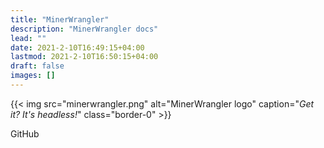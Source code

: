 ```yaml
---
title: "MinerWrangler"
description: "MinerWrangler docs"
lead: ""
date: 2021-2-10T16:49:15+04:00
lastmod: 2021-2-10T16:50:15+04:00
draft: false
images: []
---
```


{{< img src="minerwrangler.png" alt="MinerWrangler logo" caption="<em>Get it? It's headless!</em>" class="border-0" >}}

<p class="btn btn-primary btn-lg px-4 mb-2" href="https://github.com/NikolaiTeslovich/minerwrangler"
role="button">GitHub</p>
